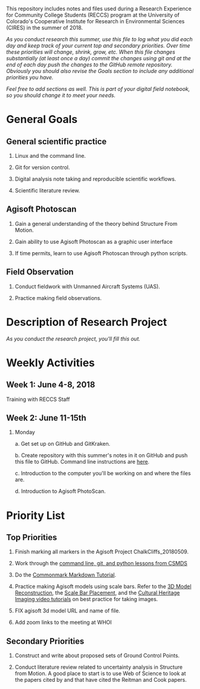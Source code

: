 This repository includes notes and files used during a Research Experience for Community College Students (RECCS) program at the University of Colorado's Cooperative Institute for Research in Environmental Sciences (CIRES) in the summer of 2018.

*As you conduct research this summer, use this file to log what you did each day and keep track of your current top and secondary priorities. Over time these priorities will change, shrink, grow, etc. When this file changes substantially (at least once a day) commit the changes using git and at the end of each day push the changes to the GitHub remote repository. Obviously you should also revise the Goals section to include any additional priorities you have.*

*Feel free to add sections as well. This is part of your digital field notebook, so you should change it to meet your needs.*


General Goals
=============

General scientific practice
---------------------------
1. Linux and the command line.

2. Git for version control.

3. Digital analysis note taking and reproducible scientific workflows.

4. Scientific literature review.


Agisoft Photoscan
-----------------
1. Gain a general understanding of the theory behind Structure From Motion.

2. Gain ability to use Agisoft Photoscan as a graphic user interface

3. If time permits, learn to use Agisoft Photoscan through python scripts.


Field Observation
-----------------
1. Conduct fieldwork with Unmanned Aircraft Systems (UAS).

2. Practice making field observations.


Description of Research Project
===============================

*As you conduct the research project, you'll fill this out.*


Weekly Activities
=================

Week 1: June 4-8, 2018
----------------------
Training with RECCS Staff

Week 2: June 11-15th
--------------------

1. Monday

    a. Get set up on GitHub and GitKraken.

    b. Create repository with this summer's notes in it on GitHub and push this file to GitHub. Command line instructions are [here](https://help.github.com/articles/adding-an-existing-project-to-github-using-the-command-line/).

    c. Introduction to the computer you'll be working on and where the files are.

    d. Introduction to Agisoft PhotoScan.


Priority List
=============

Top Priorities
--------------
1. Finish marking all markers in the Agisoft Project ChalkCliffs_20180509.

2. Work through the [command line, git, and python lessons from CSMDS](https://csdms.github.io/2018-05-21-csdms/)

3. Do the [Commonmark Markdown Tutorial](http://commonmark.org/help/).

4. Practice making Agisoft models using scale bars. Refer to the [3D Model Reconstruction](http://www.agisoft.com/pdf/PS_1.1%20-Tutorial%20(BL)%20-%203D-model.pdf), the [Scale Bar Placement](http://www.agisoft.com/pdf/tips_and_tricks/CHI_Calibrated_Scale_Bar_Placement_and_Processing.pdf), and the [Cultural Heritage Imaging video tutorials](https://vimeo.com/channels/practicalphotogrammetry) on best practice for taking images.

5. FIX agisoft 3d model URL and name of file.

6. Add zoom links to the meeting at WHOI

Secondary Priorities
--------------------

1. Construct and write about proposed sets of Ground Control Points.

2. Conduct literature review related to uncertainty analysis in Structure from Motion. A good place to start is to use Web of Science to look at the papers cited by and that have cited the Reitman and Cook papers.

